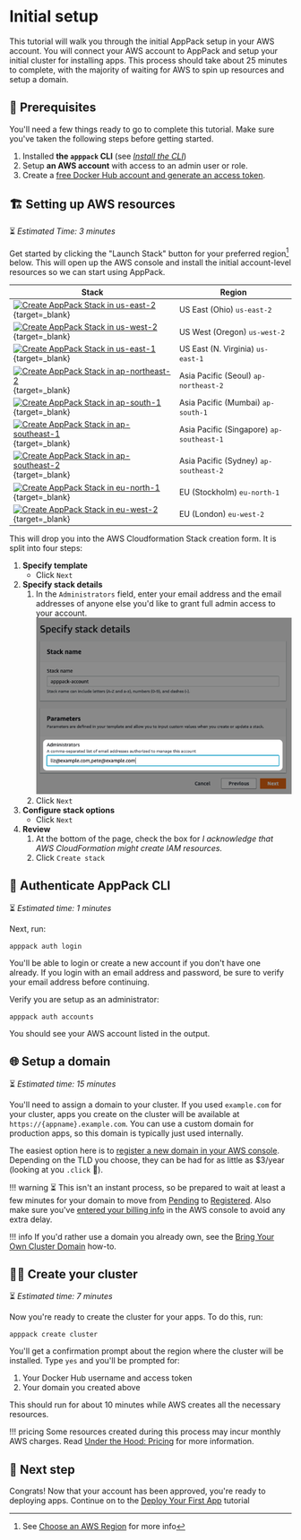 # Initial setup

This tutorial will walk you through the initial AppPack setup in your AWS account. You will connect your AWS account to AppPack and setup your initial cluster for installing apps. This process should take about 25 minutes to complete, with the majority of waiting for AWS to spin up resources and setup a domain.

## 📝 Prerequisites

You'll need a few things ready to go to complete this tutorial. Make sure you've taken the following steps before getting started.

1. Installed **the `apppack` CLI** (see _[Install the CLI](../how-to/set-up/install.md)_)
2. Setup **an AWS account** with access to an admin user or role.
3. Create a [free Docker Hub account and generate an access token](../how-to/set-up/create-docker-hub-access-token.md).


## 🏗 Setting up AWS resources

⏳ _Estimated Time: 3 minutes_

Get started by clicking the "Launch Stack" button for your preferred region[^1] below. This will open up the AWS console and install the initial account-level resources so we can start using AppPack.

| Stack                                                                                                                                                                                                                                                                                                                                              | Region                                 |
|----------------------------------------------------------------------------------------------------------------------------------------------------------------------------------------------------------------------------------------------------------------------------------------------------------------------------------------------------|----------------------------------------|
| [![Create AppPack Stack in us-east-2](https://s3.amazonaws.com/cloudformation-examples/cloudformation-launch-stack.png)](https://us-east-2.console.aws.amazon.com/cloudformation/home#/stacks/new?stackName=apppack-account&templateURL=https%3A%2F%2Fs3.amazonaws.com%2Fapppack-cloudformations%2Flatest%2Faccount.json){target=_blank}           | US East (Ohio) `us-east-2`             |
| [![Create AppPack Stack in us-west-2](https://s3.amazonaws.com/cloudformation-examples/cloudformation-launch-stack.png)](https://us-west-2.console.aws.amazon.com/cloudformation/home#/stacks/new?stackName=apppack-account&templateURL=https%3A%2F%2Fs3.amazonaws.com%2Fapppack-cloudformations%2Flatest%2Faccount.json){target=_blank}           | US West (Oregon) `us-west-2`           |
| [![Create AppPack Stack in us-east-1](https://s3.amazonaws.com/cloudformation-examples/cloudformation-launch-stack.png)](https://us-east-1.console.aws.amazon.com/cloudformation/home#/stacks/new?stackName=apppack-account&templateURL=https%3A%2F%2Fs3.amazonaws.com%2Fapppack-cloudformations%2Flatest%2Faccount.json){target=_blank}           | US East (N. Virginia) `us-east-1`      |
| [![Create AppPack Stack in ap-northeast-2](https://s3.amazonaws.com/cloudformation-examples/cloudformation-launch-stack.png)](https://ap-northeast-2.console.aws.amazon.com/cloudformation/home#/stacks/new?stackName=apppack-account&templateURL=https%3A%2F%2Fs3.amazonaws.com%2Fapppack-cloudformations%2Flatest%2Faccount.json){target=_blank} | Asia Pacific (Seoul) `ap-northeast-2`  |
| [![Create AppPack Stack in ap-south-1](https://s3.amazonaws.com/cloudformation-examples/cloudformation-launch-stack.png)](https://ap-south-1.console.aws.amazon.com/cloudformation/home#/stacks/new?stackName=apppack-account&templateURL=https%3A%2F%2Fs3.amazonaws.com%2Fapppack-cloudformations%2Flatest%2Faccount.json){target=_blank}         | Asia Pacific (Mumbai) `ap-south-1`     |
| [![Create AppPack Stack in ap-southeast-1](https://s3.amazonaws.com/cloudformation-examples/cloudformation-launch-stack.png)](https://ap-southeast-1.console.aws.amazon.com/cloudformation/home#/stacks/new?stackName=apppack-account&templateURL=https%3A%2F%2Fs3.amazonaws.com%2Fapppack-cloudformations%2Flatest%2Faccount.json){target=_blank} | Asia Pacific (Singapore) `ap-southeast-1` |
| [![Create AppPack Stack in ap-southeast-2](https://s3.amazonaws.com/cloudformation-examples/cloudformation-launch-stack.png)](https://ap-southeast-2.console.aws.amazon.com/cloudformation/home#/stacks/new?stackName=apppack-account&templateURL=https%3A%2F%2Fs3.amazonaws.com%2Fapppack-cloudformations%2Flatest%2Faccount.json){target=_blank} | Asia Pacific (Sydney) `ap-southeast-2` |
| [![Create AppPack Stack in eu-north-1](https://s3.amazonaws.com/cloudformation-examples/cloudformation-launch-stack.png)](https://eu-north-1.console.aws.amazon.com/cloudformation/home#/stacks/new?stackName=apppack-account&templateURL=https%3A%2F%2Fs3.amazonaws.com%2Fapppack-cloudformations%2Flatest%2Faccount.json){target=_blank}         | EU (Stockholm) `eu-north-1`            |
| [![Create AppPack Stack in eu-west-2](https://s3.amazonaws.com/cloudformation-examples/cloudformation-launch-stack.png)](https://eu-west-2.console.aws.amazon.com/cloudformation/home#/stacks/new?stackName=apppack-account&templateURL=https%3A%2F%2Fs3.amazonaws.com%2Fapppack-cloudformations%2Flatest%2Faccount.json){target=_blank}           | EU (London) `eu-west-2`                |



This will drop you into the AWS Cloudformation Stack creation form. It is split into four steps:

1. **Specify template**
      * Click `Next`
2. **Specify stack details**
      1. In the `Administrators` field, enter your email address and the email addresses of anyone else you'd like to grant full admin access to your account.
      ![create administrators screenshot](./../assets/create-administrators.png)
      2. Click `Next`
3. **Configure stack options**
      * Click `Next`
4. **Review**
      1. At the bottom of the page, check the box for _I acknowledge that AWS CloudFormation might create IAM resources._
      2. Click `Create stack`

[^1]: See [Choose an AWS Region](../how-to/set-up/choose-aws-region.md) for more info

## 🔐 Authenticate AppPack CLI

⏳ _Estimated time: 1 minutes_

Next, run:

```shell
apppack auth login
```

<script id="asciicast-BkCDHIskycHdYNt3e8rMjbUAt" src="https://asciinema.org/a/BkCDHIskycHdYNt3e8rMjbUAt.js" data-rows="8" async></script>

You'll be able to login or create a new account if you don't have one already. If you login with an email address and password, be sure to verify your email address before continuing.

Verify you are setup as an administrator:

```shell
apppack auth accounts
```

<script id="asciicast-oX0JCUxQVWytfqVXNaKaqE6eg" src="https://asciinema.org/a/oX0JCUxQVWytfqVXNaKaqE6eg.js" data-rows="10" async></script>

You should see your AWS account listed in the output.

## 🌐 Setup a domain

⏳ _Estimated time: 15 minutes_

You'll need to assign a domain to your cluster. If you used `example.com` for your cluster, apps you create on the cluster will be available at `https://{appname}.example.com`. You can use a custom domain for production apps, so this domain is typically just used internally.

The easiest option here is to [register a new domain in your AWS console](https://console.aws.amazon.com/route53/home#DomainRegistration:). Depending on the TLD you choose, they can be had for as little as $3/year (looking at you `.click` 👀).

!!! warning
      ⏳ This isn't an instant process, so be prepared to wait at least a few minutes for your domain to move from [Pending](https://console.aws.amazon.com/route53/home#DomainRequests:) to [Registered](https://console.aws.amazon.com/route53/home#DomainListing:). Also make sure you've [entered your billing info](https://console.aws.amazon.com/billing/home#/paymentmethods) in the AWS console to avoid any extra delay.

!!! info
    If you'd rather use a domain you already own, see the [Bring Your Own Cluster Domain](../how-to/domains/bring-your-own-cluster-domain.md) how-to.

## 👷‍♀️ Create your cluster

⏳ _Estimated time: 7 minutes_

Now you're ready to create the cluster for your apps. To do this, run:

```shell
apppack create cluster
```
<script id="asciicast-9MQqww0ej7qAMhLjvM708mh00" src="https://asciinema.org/a/9MQqww0ej7qAMhLjvM708mh00.js" data-rows="20" data-theme="monokai" async></script>

You'll get a confirmation prompt about the region where the cluster will be installed. Type `yes` and you'll be prompted for:

1. Your Docker Hub username and access token
2. Your domain you created above

This should run for about 10 minutes while AWS creates all the necessary resources.

!!! pricing
    Some resources created during this process may incur monthly AWS charges. Read [Under the Hood: Pricing](../under-the-hood/pricing.md) for more information.

## 🏁 Next step

Congrats! Now that your account has been approved, you're ready to deploying apps. Continue on to the [Deploy Your First App](../tutorials/deploy-first-app.md) tutorial
